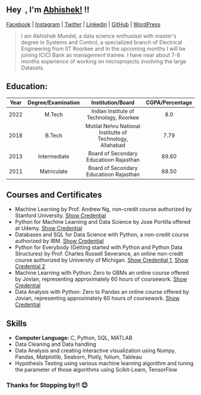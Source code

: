 ## Hey <img src="https://raw.githubusercontent.com/parth-27/parth-27/master/Hi.gif" width="5px">, I'm [Abhishek!](https://github.com/aslimundel) !!

[Facebook](https://www.facebook.com/Aslimundel/) |  [Instagram](https://www.instagram.com/asli_mundel/) | [Twitter](https://twitter.com/asli_mundel) | [Linkedin](https://www.linkedin.com/in/aslimundel/) | [GitHub](https://github.com/aslimundel) | [WordPress](https://biasedatom.wordpress.com/)

> I am Abhishek Mundel, a data science enthusiast with master's degree in Systems and Control, a specialized branch of Electrical Engineering from IIT Roorkee and In the upcoming months I will be joining ICICI Bank as management trainee. I have near about 7-8 months experience of working on microprojects involving the large Datasets.


## Education: 

| Year      | Degree/Examination |        Institution/Board       | CGPA/Percentage |
| :---:        |    :----:   |          :---: | :---: |
| 2022      | M.Tech       | Indian Institute of Technology, Roorkee  | 8.0 |
| 2018   | B.Tech        | Motilal Nehru National Institutte of Technology, Allahabad  | 7.79 |
| 2013      | Intermediate       | Board of Secondary Educatioon Rajasthan  | 89.60 |
| 2011      | Matriculate       | Board of Secondary Educatioon Rajasthan | 88.50 |


## Courses and Certificates 

- Machine Learning by Prof. Andrew Ng, non-credit course authorized by Stanford University. [Show Credential](https://www.coursera.org/account/accomplishments/verify/NQUTX6AWCL3C)
- Python for Machine Learning and Data Science by Jose Portilla offered at Udemy. [Show Credential](https://www.udemy.com/certificate/UC-b1cc3f12-3b5a-4c5a-9a2a-686ab1166a6b/)
- Databases and SQL for Data Science with Python, a non-credit course authorized by IBM. [Show Credential](https://www.coursera.org/account/accomplishments/verify/F8FXA4CQLWW9utm_source=link&utm_medium=certificate&utm_content=cert_image&utm_campaign=sharing_cta&utm_product=course)
- Python for Everybody (Getting started with Python and Python Data Structures) by Prof. Charles Russell Severance, an online non-credit course authorized by University of Michigan. [Show Credential 1](https://www.coursera.org/account/accomplishments/verify/LFV99FE6MDLQ?utm_source=link&utm_medium=certificate&utm_content=cert_image&utm_campaign=sharing_cta&utm_product=course), [Show Credential 2](https://www.coursera.org/account/accomplishments/verify/FCP6M8JMTSXP?utm_source=link&utm_medium=certificate&utm_content=cert_image&utm_campaign=sharing_cta&utm_product=course)
- Machine Learning with Python: Zero to GBMs an online course offered by Jovian, representing approximately 60 hours of coursework. [Show Credential](https://jovian.ai/certificate/MFQTKNRSGM)
- Data Analysis with Python: Zero to Pandas an online course offered by Jovian, representing approximately 60 hours of coursework. [Show Credential](https://jovian.ai/certificate/MFQTKMJXGI)

## Skills

- **Computer Language:** C, Python, SQL, MATLAB
- Data Cleaning and Data handling 
- Data Analysis and creating interactive visualization using Numpy, Pandas, Matplotlib, Seaborn, Plotly, folium, Tableau
- Hypothesis Testing using various machine learning algorithm and tuning the parameter of those algorithms using Scikit-Learn, TensorFlow

### Thanks for Stopping by!! 😊

